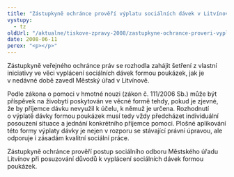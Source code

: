 ```yaml
---
title: "Zástupkyně ochránce prověří výplatu sociálních dávek v Litvínově"
vystupy:
  - tz
oldUrl: "/aktualne/tiskove-zpravy-2008/zastupkyne-ochrance-proveri-vyplatu-socialnich-davek-v-litvinove"
date: 2008-06-11
perex: "<p></p>"
---
```


<!-- imported from the old website -->

<p class="Normln-web">Zástupkyně veřejného ochránce práv se rozhodla zahájit šetření z vlastní iniciativy ve věci vyplácení sociálních dávek formou poukázek, jak je v nedávné době zavedl Městský úřad v Litvínově.</p><p class="Normln-web">Podle zákona o pomoci v hmotné nouzi (zákon č. 111/2006 Sb.) může být příspěvek na živobytí poskytován ve věcné formě tehdy, pokud je zjevné, že by příjemce dávku nevyužil k účelu, k němuž je určena. Rozhodnutí o výplatě dávky formou poukázek musí tedy vždy předcházet individuální posouzení situace a jednání konkrétního příjemce pomoci. Plošné aplikování této formy výplaty dávky je nejen v rozporu se stávající právní úpravou, ale odporuje i zásadám kvalitní sociální práce.</p><p class="Normln-web">Zástupkyně ochránce prověří postup sociálního odboru Městského úřadu Litvínov při posuzování důvodů k vyplácení sociálních dávek formou poukázek.</p><p class="Normln"> </p>
